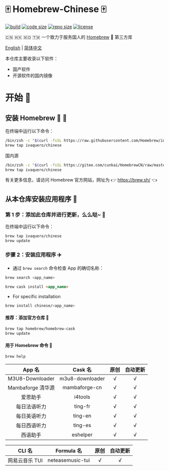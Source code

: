 # 🀄 Homebrew-Chinese 🀄

[![build](https://img.shields.io/github/workflow/status/ivaquero/homebrew-chinese/CI.svg)](https://img.shields.io/github/workflow/status/ivaquero/homebrew-chinese/CI.svg)
[![code size](https://img.shields.io/github/languages/code-size/ivaquero/homebrew-chinese.svg)](https://img.shields.io/github/languages/code-size/ivaquero/homebrew-chinese.svg)
[![repo size](https://img.shields.io/github/repo-size/ivaquero/homebrew-chinese.svg)](https://img.shields.io/github/repo-size/ivaquero/homebrew-chinese.svg)
[![license](https://img.shields.io/github/license/ivaquero/homebrew-chinese)](https://img.shields.io/github/license/ivaquero/homebrew-chinese)

🇨🇳 🇭🇰 🇲🇴 🇹🇼 一个致力于服务国人的 [Homebrew](https://github.com/Homebrew/brew) 🍺 第三方库

<p align="left">
<a href="README.md">English</a> |
<a href="README-CN.md">简体中文</a>
</p>

本仓库主要收录以下软件：

- 国产软件
- 开源软件的国内镜像

# 开始 🏃

## 安装 Homebrew 🍺 🚴

在终端中运行以下命令：

```bash
/bin/zsh -c "$(curl -fsSL https://raw.githubusercontent.com/Homebrew/install/master/install.sh)"
brew tap ivaquero/chinese
```

国内源

```bash
/bin/zsh -c "$(curl -fsSL https://gitee.com/cunkai/HomebrewCN/raw/master/Homebrew.sh)"
brew tap ivaquero/chinese
```

有关更多信息，请访问 Homebrew 官方网站，网址为 👉 <https://brew.sh/> 👈

## 从本仓库安装应用程序 🚅

### 第 1 步：添加此仓库并进行更新，么么哒~ 💋

在终端中运行以下命令：

```bash
brew tap ivaquero/chinese
brew update
```

### 步骤 2：安装应用程序 ✈️

- 通过 `brew search` 命令检查 App 的确切名称：

```bash
brew search <app_name>
```

```markdown
brew cask install <app_name>
```

- For specific installation

```bash
brew install chinese/<app_name>
```

#### 推荐：添加官方仓库 🚀

```bash
brew tap homebrew/homebrew-cask
brew update
```

#### 用于 Homebrew 命令 📖

```bash
brew help
```

|      App 名       |     Cask 名     | 原创 | 自动更新 |
| :---------------: | :-------------: | :--: | :------: |
|  M3U8-Downloader  | m3u8-downloader |  √   |    √     |
| Mambaforge 清华源 |  mambaforge-cn  |  √   |    √     |
|     爱思助手      |     i4tools     |  √   |    √     |
|   每日法语听力    |     ting-fr     |  √   |    √     |
|   每日英语听力    |     ting-en     |  √   |    √     |
|   每日西语听力    |     ting-es     |  √   |    √     |
|     西语助手      |    eshelper     |  √   |    √     |

|     CLI 名     |    Formula 名    | 原创 | 自动更新 |
| :------------: | :--------------: | :--: | :------: |
| 网易云音乐 TUI | neteasemusic-tui |  √   |    √     |
